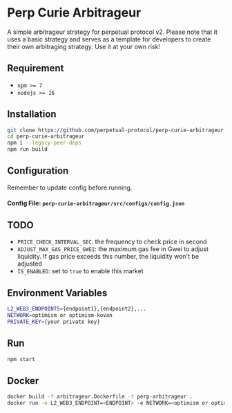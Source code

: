 # Perp Curie Arbitrageur

A simple arbitrageur strategy for perpetual protocol v2. Please note that it uses a basic strategy and serves as a template for developers to create their own arbitraging strategy. Use it at your own risk!

## Requirement

-   `npm >= 7`
-   `nodejs >= 16`

## Installation

```bash
git clone https://github.com/perpetual-protocol/perp-curie-arbitrageur.git
cd perp-curie-arbitrageur
npm i --legacy-peer-deps
npm run build
```

## Configuration

Remember to update config before running.

#### Config File: `perp-curie-arbitrageur/src/configs/config.json`
## TODO
-   `PRICE_CHECK_INTERVAL_SEC`: the frequency to check price in second
-   `ADJUST_MAX_GAS_PRICE_GWEI`: the maximum gas fee in Gwei to adjust liquidity. If gas price exceeds this number, the liquidity won't be adjusted
-   `IS_ENABLED`: set to `true` to enable this market

## Environment Variables

```bash
L2_WEB3_ENDPOINTS={endpoint1},{endpoint2},...
NETWORK=optimism or optimism-kovan
PRIVATE_KEY={your private key}
```

## Run

```bash
npm start
```

## Docker

```bash
docker build -f arbitrageur.Dockerfile -t perp-arbitrageur .
docker run -e L2_WEB3_ENDPOINT=<ENDPOINT> -e NETWORK=<optimism or optimism-kovan> -e PRIVATE_KEY=<YOUR_PRIVATE_KEY> perp-arbitrageur
```
